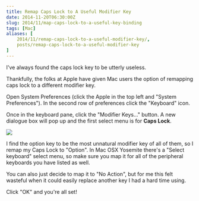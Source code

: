 ```yaml
---
title: Remap Caps Lock to A Useful Modifier Key
date: 2014-11-20T06:30:00Z
slug: 2014/11/map-caps-lock-to-a-useful-key-binding
tags: [Mac]
aliases: [
    2014/11/remap-caps-lock-to-a-useful-modifier-key/,
    posts/remap-caps-lock-to-a-useful-modifier-key
]
---
```


I've always found the caps lock key to be utterly useless.

Thankfully, the folks at Apple have given Mac users the option of remapping caps lock to a different modifier key.

Open System Preferences (click the Apple in the top left and "System Preferences"). In the second row of preferences click the "Keyboard" icon.

Once in the keyboard pane, click the "Modifier Keys..." button. A new dialogue box will pop up and the first select menu is for **Caps Lock**.


<img src="http://www.realchaseadams.com/imgs/2014/11/remap-capslock.png" />

I find the option key to be the most unnatural modifier key of all of them, so I remap my Caps Lock to "Option". In Mac OSX Yosemite there's a "Select keyboard" select menu, so make sure you map it for all of the peripheral keyboards you have listed as well.

You can also just decide to map it to "No Action", but for me this felt wasteful when it could easily replace another key I had a hard time using.

Click "OK" and you're all set!
